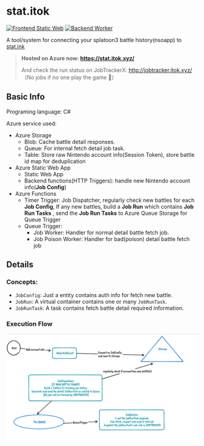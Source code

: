 # stat.itok


[![Frontend Static Web](https://github.com/Itoktsnhc/stat.itok/actions/workflows/azure-static-web-apps-jolly-rock-08ba20c00.yml/badge.svg?branch=release%2Fstatic)](https://github.com/Itoktsnhc/stat.itok/actions/workflows/azure-static-web-apps-jolly-rock-08ba20c00.yml)
[![Backend Worker](https://github.com/Itoktsnhc/stat.itok/actions/workflows/publish_to_azure_func.yml/badge.svg?branch=release%2Fbackground)](https://github.com/Itoktsnhc/stat.itok/actions/workflows/publish_to_azure_func.yml)

A tool/system for connecting your splatoon3 battle history(nsoapp) to [stat.ink](https://stat.ink/)

> **Hosted on Azure now: https://stat.itok.xyz/**
>
> And check the run status on JobTrackerX: http://jobtracker.itok.xyz/ （No jobs if no one play the game 🙂）

## Basic Info
Programing language: C#

Azure service used:

- Azure Storage
  - Blob: Cache battle detail responses.
  - Queue: For internal fetch detail job task.
  - Table: Store raw Nintendo account info(Session Token), store battle id map for deduplication
- Azure Static Web App
  - Static Web App
  - Backend functions(HTTP Triggers): handle new Nintendo account info(**Job Config**)
- Azure Functions
  - Timer Trigger: Job Dispatcher, regularly check new battles for each **Job Config**, If any new battles, build a **Job Run** which contains **Job Run Tasks** , send the **Job Run Tasks** to Azure Queue Storage for Queue Trigger
  - Queue Trigger: 
    - Job Worker: Handler for normal detail battle fetch job.
    - Job Poison Worker: Handler for bad(poison) detail battle fetch job



## Details
### Concepts:

- `JobConfig`: Just a entity contains auth info for fetch new battle. 
- `JobRun`: A virtual container contains one or many `JobRunTask`.
- `JobRunTask`: A task contains fetch battle detail required information.

### Execution Flow

![image-20221122160620624](_assets/image-20221122160620624.png)

